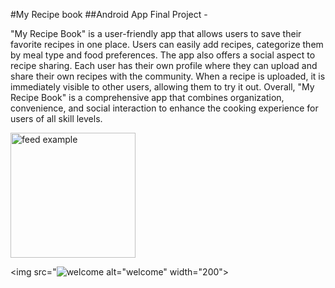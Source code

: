 #My Recipe book
##Android App Final Project - 

<p>
"My Recipe Book" is a user-friendly app that allows users to save their favorite recipes in one place. Users can easily add recipes, categorize them by meal type and food preferences. 
The app also offers a social aspect to recipe sharing. Each user has their own profile where they can upload and share their own recipes with the community. When a recipe is uploaded, it is immediately visible to other users, allowing them to try it out. 
Overall, "My Recipe Book" is a comprehensive app that combines organization, convenience, and social interaction to enhance the cooking experience for users of all skill levels.
</p>

<p>
<img src="https://user-images.githubusercontent.com/72359805/229114392-cf10f0ee-c5bf-44ac-b5ca-5b29931f1cef.mp4" alt="feed example" width="200">

<img src="![welcome](https://user-images.githubusercontent.com/72359805/229116270-359d64aa-28fb-41f9-930d-9989be7ae93b.PNG) alt="welcome" width="200">

</p>





